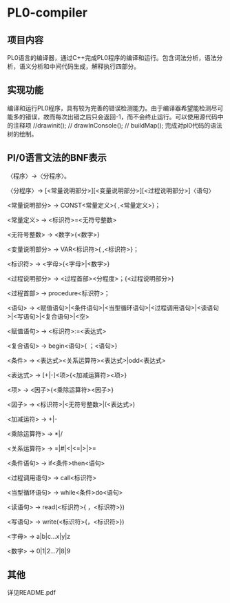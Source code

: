 # PL0-compiler
## 项目内容
PL0语言的编译器，通过C++完成PL0程序的编译和运行。包含词法分析，语法分析，语义分析和中间代码生成，解释执行四部分。

## 实现功能
编译和运行PL0程序，具有较为完善的错误检测能力。由于编译器希望能检测尽可能多的错误，故而每次出错之后只会返回-1，而不会终止运行。可以使用源代码中的注释项
//drawinit();
//  drawInConsole();
//  buildMap();
完成对pl0代码的语法树的绘制。

## Pl/0语言文法的BNF表示
〈程序〉→〈分程序〉。

〈分程序〉→ [<常量说明部分>][<变量说明部分>][<过程说明部分>]〈语句〉

<常量说明部分> → CONST<常量定义>{ ,<常量定义>}；

<常量定义> → <标识符>=<无符号整数>

<无符号整数> → <数字>{<数字>}

<变量说明部分> → VAR<标识符>{ ,<标识符>}；

<标识符> → <字母>{<字母>|<数字>}

<过程说明部分> → <过程首部><分程度>；{<过程说明部分>}

<过程首部> → procedure<标识符>；

<语句> → <赋值语句>|<条件语句>|<当型循环语句>|<过程调用语句>|<读语句>|<写语句>|<复合语句>|<空>

<赋值语句> → <标识符>:=<表达式>

<复合语句> → begin<语句>{ ；<语句>}<end>

<条件> → <表达式><关系运算符><表达式>|odd<表达式>

<表达式> → [+|-]<项>{<加减运算符><项>}

<项> → <因子>{<乘除运算符><因子>}

<因子> → <标识符>|<无符号整数>|(<表达式>)

<加减运符> → +|-

<乘除运算符> → *|/

<关系运算符> → =|#|<|<=|>|>=

<条件语句> → if<条件>then<语句>

<过程调用语句> → call<标识符>

<当型循环语句> → while<条件>do<语句>

<读语句> → read(<标识符>{ ，<标识符>})

<写语句> → write(<标识符>{，<标识符>})

<字母> → a|b|c…x|y|z

<数字> → 0|1|2…7|8|9
## 其他
详见README.pdf
